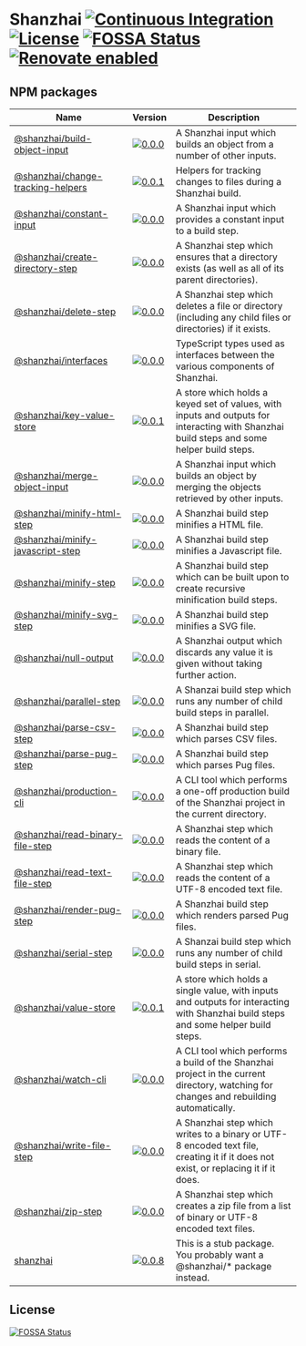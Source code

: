 # Shanzhai [![Continuous Integration](https://github.com/jameswilddev/shanzhai/workflows/Continuous%20Integration/badge.svg)](https://github.com/jameswilddev/shanzhai/actions) [![License](https://img.shields.io/github/license/jameswilddev/shanzhai.svg)](https://github.com/jameswilddev/shanzhai/blob/master/license) [![FOSSA Status](https://app.fossa.io/api/projects/git%2Bgithub.com%2Fjameswilddev%2Fshanzhai.svg?type=shield)](https://app.fossa.io/projects/git%2Bgithub.com%2Fjameswilddev%2Fshanzhai?ref=badge_shield) [![Renovate enabled](https://img.shields.io/badge/renovate-enabled-brightgreen.svg)](https://renovatebot.com/)

## NPM packages

Name                                                                   | Version                                                                                                                                         | Description                                                                                                                              
---------------------------------------------------------------------- | ----------------------------------------------------------------------------------------------------------------------------------------------- | -----------------------------------------------------------------------------------------------------------------------------------------
[@shanzhai/build-object-input](@shanzhai/build-object-input)           | [![0.0.0](https://img.shields.io/npm/v/@shanzhai/build-object-input.svg)](https://www.npmjs.com/package/@shanzhai/build-object-input)           | A Shanzhai input which builds an object from a number of other inputs.                                                                   
[@shanzhai/change-tracking-helpers](@shanzhai/change-tracking-helpers) | [![0.0.1](https://img.shields.io/npm/v/@shanzhai/change-tracking-helpers.svg)](https://www.npmjs.com/package/@shanzhai/change-tracking-helpers) | Helpers for tracking changes to files during a Shanzhai build.                                                                           
[@shanzhai/constant-input](@shanzhai/constant-input)                   | [![0.0.0](https://img.shields.io/npm/v/@shanzhai/constant-input.svg)](https://www.npmjs.com/package/@shanzhai/constant-input)                   | A Shanzhai input which provides a constant input to a build step.                                                                        
[@shanzhai/create-directory-step](@shanzhai/create-directory-step)     | [![0.0.0](https://img.shields.io/npm/v/@shanzhai/create-directory-step.svg)](https://www.npmjs.com/package/@shanzhai/create-directory-step)     | A Shanzhai step which ensures that a directory exists (as well as all of its parent directories).                                        
[@shanzhai/delete-step](@shanzhai/delete-step)                         | [![0.0.0](https://img.shields.io/npm/v/@shanzhai/delete-step.svg)](https://www.npmjs.com/package/@shanzhai/delete-step)                         | A Shanzhai step which deletes a file or directory (including any child files or directories) if it exists.                               
[@shanzhai/interfaces](@shanzhai/interfaces)                           | [![0.0.0](https://img.shields.io/npm/v/@shanzhai/interfaces.svg)](https://www.npmjs.com/package/@shanzhai/interfaces)                           | TypeScript types used as interfaces between the various components of Shanzhai.                                                          
[@shanzhai/key-value-store](@shanzhai/key-value-store)                 | [![0.0.1](https://img.shields.io/npm/v/@shanzhai/key-value-store.svg)](https://www.npmjs.com/package/@shanzhai/key-value-store)                 | A store which holds a keyed set of values, with inputs and outputs for interacting with Shanzhai build steps and some helper build steps.
[@shanzhai/merge-object-input](@shanzhai/merge-object-input)           | [![0.0.0](https://img.shields.io/npm/v/@shanzhai/merge-object-input.svg)](https://www.npmjs.com/package/@shanzhai/merge-object-input)           | A Shanzhai input which builds an object by merging the objects retrieved by other inputs.                                                
[@shanzhai/minify-html-step](@shanzhai/minify-html-step)               | [![0.0.0](https://img.shields.io/npm/v/@shanzhai/minify-html-step.svg)](https://www.npmjs.com/package/@shanzhai/minify-html-step)               | A Shanzhai build step minifies a HTML file.                                                                                              
[@shanzhai/minify-javascript-step](@shanzhai/minify-javascript-step)   | [![0.0.0](https://img.shields.io/npm/v/@shanzhai/minify-javascript-step.svg)](https://www.npmjs.com/package/@shanzhai/minify-javascript-step)   | A Shanzhai build step minifies a Javascript file.                                                                                        
[@shanzhai/minify-step](@shanzhai/minify-step)                         | [![0.0.0](https://img.shields.io/npm/v/@shanzhai/minify-step.svg)](https://www.npmjs.com/package/@shanzhai/minify-step)                         | A Shanzhai build step which can be built upon to create recursive minification build steps.                                              
[@shanzhai/minify-svg-step](@shanzhai/minify-svg-step)                 | [![0.0.0](https://img.shields.io/npm/v/@shanzhai/minify-svg-step.svg)](https://www.npmjs.com/package/@shanzhai/minify-svg-step)                 | A Shanzhai build step minifies a SVG file.                                                                                               
[@shanzhai/null-output](@shanzhai/null-output)                         | [![0.0.0](https://img.shields.io/npm/v/@shanzhai/null-output.svg)](https://www.npmjs.com/package/@shanzhai/null-output)                         | A Shanzhai output which discards any value it is given without taking further action.                                                    
[@shanzhai/parallel-step](@shanzhai/parallel-step)                     | [![0.0.0](https://img.shields.io/npm/v/@shanzhai/parallel-step.svg)](https://www.npmjs.com/package/@shanzhai/parallel-step)                     | A Shanzai build step which runs any number of child build steps in parallel.                                                             
[@shanzhai/parse-csv-step](@shanzhai/parse-csv-step)                   | [![0.0.0](https://img.shields.io/npm/v/@shanzhai/parse-csv-step.svg)](https://www.npmjs.com/package/@shanzhai/parse-csv-step)                   | A Shanzhai build step which parses CSV files.                                                                                            
[@shanzhai/parse-pug-step](@shanzhai/parse-pug-step)                   | [![0.0.0](https://img.shields.io/npm/v/@shanzhai/parse-pug-step.svg)](https://www.npmjs.com/package/@shanzhai/parse-pug-step)                   | A Shanzhai build step which parses Pug files.                                                                                            
[@shanzhai/production-cli](@shanzhai/production-cli)                   | [![0.0.0](https://img.shields.io/npm/v/@shanzhai/production-cli.svg)](https://www.npmjs.com/package/@shanzhai/production-cli)                   | A CLI tool which performs a one-off production build of the Shanzhai project in the current directory.                                   
[@shanzhai/read-binary-file-step](@shanzhai/read-binary-file-step)     | [![0.0.0](https://img.shields.io/npm/v/@shanzhai/read-binary-file-step.svg)](https://www.npmjs.com/package/@shanzhai/read-binary-file-step)     | A Shanzhai step which reads the content of a binary file.                                                                                
[@shanzhai/read-text-file-step](@shanzhai/read-text-file-step)         | [![0.0.0](https://img.shields.io/npm/v/@shanzhai/read-text-file-step.svg)](https://www.npmjs.com/package/@shanzhai/read-text-file-step)         | A Shanzhai step which reads the content of a UTF-8 encoded text file.                                                                    
[@shanzhai/render-pug-step](@shanzhai/render-pug-step)                 | [![0.0.0](https://img.shields.io/npm/v/@shanzhai/render-pug-step.svg)](https://www.npmjs.com/package/@shanzhai/render-pug-step)                 | A Shanzhai build step which renders parsed Pug files.                                                                                    
[@shanzhai/serial-step](@shanzhai/serial-step)                         | [![0.0.0](https://img.shields.io/npm/v/@shanzhai/serial-step.svg)](https://www.npmjs.com/package/@shanzhai/serial-step)                         | A Shanzai build step which runs any number of child build steps in serial.                                                               
[@shanzhai/value-store](@shanzhai/value-store)                         | [![0.0.1](https://img.shields.io/npm/v/@shanzhai/value-store.svg)](https://www.npmjs.com/package/@shanzhai/value-store)                         | A store which holds a single value, with inputs and outputs for interacting with Shanzhai build steps and some helper build steps.       
[@shanzhai/watch-cli](@shanzhai/watch-cli)                             | [![0.0.0](https://img.shields.io/npm/v/@shanzhai/watch-cli.svg)](https://www.npmjs.com/package/@shanzhai/watch-cli)                             | A CLI tool which performs a build of the Shanzhai project in the current directory, watching for changes and rebuilding automatically.   
[@shanzhai/write-file-step](@shanzhai/write-file-step)                 | [![0.0.0](https://img.shields.io/npm/v/@shanzhai/write-file-step.svg)](https://www.npmjs.com/package/@shanzhai/write-file-step)                 | A Shanzhai step which writes to a binary or UTF-8 encoded text file, creating it if it does not exist, or replacing it if it does.       
[@shanzhai/zip-step](@shanzhai/zip-step)                               | [![0.0.0](https://img.shields.io/npm/v/@shanzhai/zip-step.svg)](https://www.npmjs.com/package/@shanzhai/zip-step)                               | A Shanzhai step which creates a zip file from a list of binary or UTF-8 encoded text files.                                              
[shanzhai](shanzhai)                                                   | [![0.0.8](https://img.shields.io/npm/v/shanzhai.svg)](https://www.npmjs.com/package/shanzhai)                                                   | This is a stub package.  You probably want a @shanzhai/* package instead.                                                                

## License

[![FOSSA Status](https://app.fossa.io/api/projects/git%2Bgithub.com%2Fjameswilddev%2Fshanzhai.svg?type=large)](https://app.fossa.io/projects/git%2Bgithub.com%2Fjameswilddev%2Fshanzhai?ref=badge_large)
